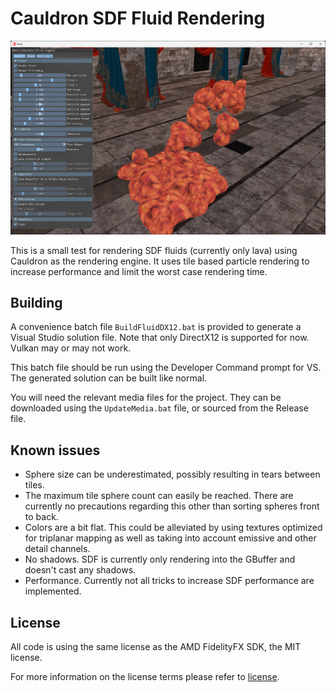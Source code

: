 <h1>Cauldron SDF Fluid Rendering</h1>

![Fluid](/docs/media/fluid.png)

This is a small test for rendering SDF fluids (currently only lava) using Cauldron as the rendering engine. It uses tile based particle rendering to increase performance and limit the worst case rendering time.

<h2>Building</h2>

A convenience batch file `BuildFluidDX12.bat` is provided to generate a Visual Studio solution file. Note that only DirectX12 is supported for now. Vulkan may or may not work.

This batch file should be run using the Developer Command prompt for VS. The generated solution can be built like normal.

You will need the relevant media files for the project. They can be downloaded using the `UpdateMedia.bat` file, or sourced from the Release file.

<h2>Known issues</h2>

- Sphere size can be underestimated, possibly resulting in tears between tiles.
- The maximum tile sphere count can easily be reached. There are currently no precautions regarding this other than sorting spheres front to back.
- Colors are a bit flat. This could be alleviated by using textures optimized for triplanar mapping as well as taking into account emissive and other detail channels.
- No shadows. SDF is currently only rendering into the GBuffer and doesn't cast any shadows.
- Performance. Currently not all tricks to increase SDF performance are implemented.

<h2>License</h2>

All code is using the same license as the AMD FidelityFX SDK, the MIT license.

For more information on the license terms please refer to [license](/sdk/LICENSE.txt).
